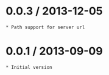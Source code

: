 0.0.3 / 2013-12-05
==================
    * Path support for server url

0.0.1 / 2013-09-09
==================
    * Initial version